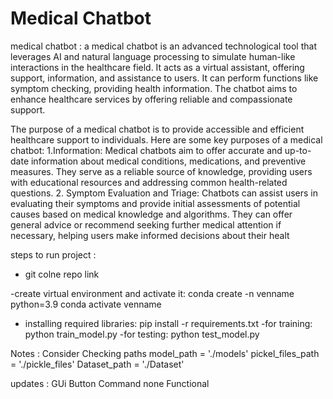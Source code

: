 # Medical Chatbot 

medical chatbot : a medical chatbot is an advanced technological tool that leverages AI and 
natural language processing to simulate human-like interactions in the healthcare field. It acts as a 
virtual assistant, offering support, information, and assistance to users. It can perform functions 
like symptom checking, providing health information. The chatbot aims to enhance healthcare 
services by offering reliable and compassionate support.

The purpose of a medical chatbot is to provide accessible and efficient healthcare support to 
individuals. Here are some key purposes of a medical chatbot:
1.Information: Medical chatbots aim to offer accurate and up-to-date 
information about medical conditions, medications, and preventive measures. 
They serve as a reliable source of knowledge, providing users with educational resources 
and addressing common health-related questions.
2. Symptom Evaluation and Triage: Chatbots can assist users in evaluating their symptoms and 
provide initial assessments of potential causes based on medical knowledge and algorithms. 
They can offer general advice or recommend seeking further medical attention if necessary, 
helping users make informed decisions about their healt


steps to run project :
- git colne repo link

-create virtual environment and activate it:
    conda create -n venname python=3.9
    conda activate venname

- installing required libraries:
    pip install -r requirements.txt
-for training:
python train_model.py
-for testing:
python test_model.py



Notes : Consider Checking paths 
model_path = './models'
pickel_files_path = './pickle_files'
Dataset_path = './Dataset'



updates : GUi Button Command none Functional